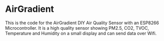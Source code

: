 # AirGradient

This is the code for the AirGradient DIY Air Quality Sensor with an ESP8266 Microcontroller. It is a high quality sensor showing PM2.5, CO2, TVOC, Temperature and Humidity on a small display and can send data over Wifi.
